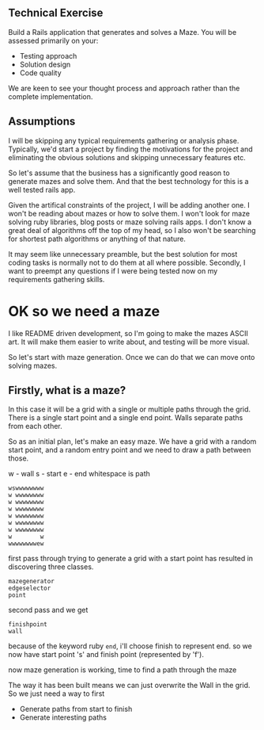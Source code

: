 Technical Exercise
---------------------------

Build a Rails application that generates and solves a Maze. You will be assessed primarily on your:
* Testing approach
* Solution design
* Code quality

We are keen to see your thought process and approach rather than the complete implementation.


Assumptions
------------

I will be skipping any typical requirements gathering or analysis phase.
Typically, we'd start a project by finding the motivations for the project and
eliminating the obvious solutions and skipping unnecessary features etc.

So let's assume that the business has a significantly good reason to generate mazes and
solve them. 
And that the best technology for this is a well tested rails app.

Given the artifical constraints of the project, I will be adding another one.
I won't be reading about mazes or how to solve them. I won't look for maze solving
ruby libraries, blog posts or maze solving rails apps.
I don't know a great deal of algorithms off the top of my head, so I also won't be
searching for shortest path algorithms or anything of that nature.

It may seem like unnecessary preamble, but the best solution for most coding tasks
is normally not to do them at all where possible. Secondly, I want to 
preempt any questions if I were being tested now on my requirements gathering skills.


OK so we need a maze
===================

I like README driven development, so I'm going to make the mazes ASCII art. It will
make them easier to write about, and testing will be more visual.

So let's start with maze generation. 
Once we can do that we can move onto solving mazes.

Firstly, what is a maze?
-----------------------
In this case it will be a grid with a single or multiple paths through the grid.
There is a single start point and a single end point.
Walls separate paths from each other.

So as an initial plan, let's make an easy maze.
We have a grid with a random start point, and a random entry point and we
need to draw a path between those.

w - wall
s - start
e - end
whitespace is path

```
wswwwwwwww
w wwwwwwww
w wwwwwwww
w wwwwwwww
w wwwwwwww
w wwwwwwww
w wwwwwwww
w        w
wwwwwwwwew
```



first pass through trying to generate a grid with a start point has resulted in 
discovering three classes.

```
mazegenerator
edgeselector
point
```

second pass and we get
```
finishpoint
wall
```

because of the keyword ruby `end`, i'll choose finish to represent end. so we now have
start point 's' and finish point (represented by 'f').


now maze generation is working, time to find a path through the maze

The way it has been built means we can just overwrite the Wall in the grid.
So we just need a way to first
  * Generate paths from start to finish
  * Generate interesting paths

